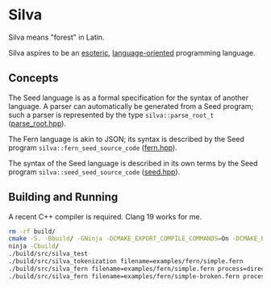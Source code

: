 # Silva

Silva means "forest" in Latin.

Silva aspires to be an [esoteric](https://en.wikipedia.org/wiki/Esoteric_programming_language),
[language-oriented](https://en.wikipedia.org/wiki/Language-oriented_programming) programming
language.


## Concepts

The Seed language is as a formal specification for the syntax of another language. A parser can
automatically be generated from a Seed program; such a parser is represented by the type
`silva::parse_root_t` ([parse_root.hpp](src/parse_root.hpp)).

The Fern language is akin to JSON; its syntax is described by the Seed program
`silva::fern_seed_source_code` ([fern.hpp](src/fern.hpp)).

The syntax of the Seed language is described in its own terms by the Seed program
`silva::seed_seed_source_code` ([seed.hpp](src/seed.hpp)).


## Building and Running

A recent C++ compiler is required. Clang 19 works for me.

```bash
rm -rf build/
cmake -S. -Bbuild/ -GNinja -DCMAKE_EXPORT_COMPILE_COMMANDS=On -DCMAKE_BUILD_TYPE=Debug -DCMAKE_CXX_COMPILER=clang++ -DCMAKE_C_COMPILER=clang
ninja -Cbuild/
./build/src/silva_test
./build/src/silva_tokenization filename=examples/fern/simple.fern
./build/src/silva_fern filename=examples/fern/simple.fern process=direct/string root-based=false
./build/src/silva_fern filename=examples/fern/simple-broken.fern process=direct/string root-based=true
```
